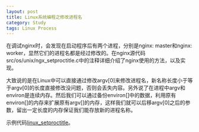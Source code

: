 ```yaml
---
layout: post
title: Linux系统编程之修改进程名
category: Study
tags: Linux Process
---
```


在调试nginx时，会发现在启动程序后有两个进程，分别是nginx: master和nginx: worker，显然它们的进程名都是经过修改的。在nginx源代码src/os/unix/ngx_setproctitle.c中的注释详细介绍了nginx使用的方法，以及实现。

大致说的是在Linux中可以直接通过修改argv[0]来修改进程名，新名称长度小于等于argv[0]的长度直接修改没问题，否则会丢失内容。另外说了在进程中argv[](参数数组)和environ[](环境参数数组)是连续内存。然后我们可以通过备份environ[]中的数据，利用原有environ[]的内存来扩展原有argv[]的内存，这样我们就可以后移argv[0]之后的参数，留出一定长度的内存保证我们能存放新的进程名称。

示例代码[linux_setproctitle][linux_setproctitle]。

[linux_setproctitle]: https://github.com/li-jiangming/test_codes/blob/master/linux_setproctitle.c
